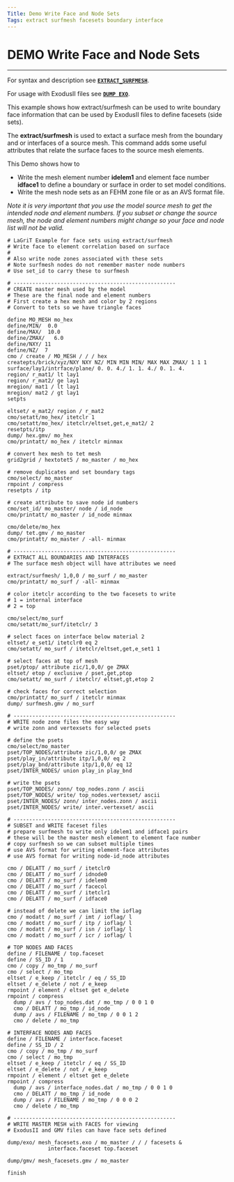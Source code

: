 ```yaml
---
Title: Demo Write Face and Node Sets
Tags: extract surfmesh facesets boundary interface
---
```


# DEMO Write Face and Node Sets

------------------

For syntax and description see [**`EXTRACT_SURFMESH`**](../commands/dump/EXTRACT_SURFMESH.md).

For usage with ExodusII files see [**`DUMP EXO`**](../commands/EXODUS.md).


This example shows how extract/surfmesh can be used to write boundary face information that can be used by ExodusII files to define facesets (side sets). 

The **extract/surfmesh** is used to extact a surface mesh from the boundary and or interfaces of a source mesh.
This command adds some useful attributes that relate the surface faces to the source mesh elements.

This Demo shows how to
- Write the mesh element number **idelem1** and element face number **idface1** to define a boundary or surface in order to set model conditions.
- Write the mesh node sets as an FEHM zone file or as an AVS format file.

*Note it is very important that you use the model source mesh to get the intended node and element numbers. If you subset or change the source mesh, the node and element numbers might change so your face and node list will not be valid.*

```
# LaGriT Example for face sets using extract/surfmesh
# Write face to element correlation based on surface
#
# Also write node zones associated with these sets
# Note surfmesh nodes do not remember master node numbers
# Use set_id to carry these to surfmesh

# ----------------------------------------------------
# CREATE master mesh used by the model 
# These are the final node and element numbers
# First create a hex mesh and color by 2 regions
# Convert to tets so we have triangle faces 

define MO_MESH mo_hex
define/MIN/  0.0
define/MAX/  10.0
define/ZMAX/   6.0
define/NXY/ 11
define/NZ/  7
cmo / create / MO_MESH / / / hex
createpts/brick/xyz/NXY NXY NZ/ MIN MIN MIN/ MAX MAX ZMAX/ 1 1 1
surface/lay1/intrface/plane/ 0. 0. 4./ 1. 1. 4./ 0. 1. 4.
region/ r_mat1/ lt lay1
region/ r_mat2/ ge lay1
mregion/ mat1 / lt lay1
mregion/ mat2 / gt lay1
setpts

eltset/ e_mat2/ region / r_mat2
cmo/setatt/mo_hex/ itetclr 1
cmo/setatt/mo_hex/ itetclr/eltset,get,e_mat2/ 2
resetpts/itp
dump/ hex.gmv/ mo_hex
cmo/printatt/ mo_hex / itetclr minmax

# convert hex mesh to tet mesh
grid2grid / hextotet5 / mo_master / mo_hex

# remove duplicates and set boundary tags
cmo/select/ mo_master
rmpoint / compress
resetpts / itp

# create attribute to save node id numbers
cmo/set_id/ mo_master/ node / id_node
cmo/printatt/ mo_master / id_node minmax

cmo/delete/mo_hex
dump/ tet.gmv / mo_master
cmo/printatt/ mo_master / -all- minmax

# ----------------------------------------------------
# EXTRACT ALL BOUNDARIES AND INTERFACES
# The surface mesh object will have attributes we need

extract/surfmesh/ 1,0,0 / mo_surf / mo_master 
cmo/printatt/ mo_surf / -all- minmax

# color itetclr according to the two facesets to write
# 1 = internal interface
# 2 = top

cmo/select/mo_surf
cmo/setatt/mo_surf/itetclr/ 3

# select faces on interface below material 2
eltset/ e_set1/ itetclr0 eq 2
cmo/setatt/ mo_surf / itetclr/eltset,get,e_set1 1

# select faces at top of mesh 
pset/ptop/ attribute zic/1,0,0/ ge ZMAX
eltset/ etop / exclusive / pset,get,ptop
cmo/setatt/ mo_surf / itetclr/ eltset,gt,etop 2

# check faces for correct selection
cmo/printatt/ mo_surf / itetclr minmax
dump/ surfmesh.gmv / mo_surf

# ----------------------------------------------------
# WRITE node zone files the easy way
# write zonn and vertexsets for selected psets

# define the psets
cmo/select/mo_master
pset/TOP_NODES/attribute zic/1,0,0/ ge ZMAX
pset/play_in/attribute itp/1,0,0/ eq 2 
pset/play_bnd/attribute itp/1,0,0/ eq 12 
pset/INTER_NODES/ union play_in play_bnd

# write the psets
pset/TOP_NODES/ zonn/ top_nodes.zonn / ascii
pset/TOP_NODES/ write/ top_nodes.vertexset/ ascii
pset/INTER_NODES/ zonn/ inter_nodes.zonn / ascii
pset/INTER_NODES/ write/ inter.vertexset/ ascii

# ----------------------------------------------------
# SUBSET and WRITE faceset files
# prepare surfmesh to write only idelem1 and idface1 pairs
# these will be the master mesh element to element face number 
# copy surfmesh so we can subset multiple times 
# use AVS format for writing element-face attributes 
# use AVS format for writing node-id_node attributes 

cmo / DELATT / mo_surf / itetclr0
cmo / DELATT / mo_surf / idnode0
cmo / DELATT / mo_surf / idelem0
cmo / DELATT / mo_surf / facecol
cmo / DELATT / mo_surf / itetclr1
cmo / DELATT / mo_surf / idface0

# instead of delete we can limit the ioflag 
cmo / modatt / mo_surf / imt / ioflag/ l
cmo / modatt / mo_surf / itp / ioflag/ l
cmo / modatt / mo_surf / isn / ioflag/ l
cmo / modatt / mo_surf / icr / ioflag/ l

# TOP NODES AND FACES
define / FILENAME / top.faceset
define / SS_ID / 1
cmo / copy / mo_tmp / mo_surf
cmo / select / mo_tmp
eltset / e_keep / itetclr / eq / SS_ID
eltset / e_delete / not / e_keep
rmpoint / element / eltset get e_delete
rmpoint / compress
  dump / avs / top_nodes.dat / mo_tmp / 0 0 1 0
  cmo / DELATT / mo_tmp / id_node
  dump / avs / FILENAME / mo_tmp / 0 0 1 2
  cmo / delete / mo_tmp

# INTERFACE NODES AND FACES
define / FILENAME / interface.faceset
define / SS_ID / 2
cmo / copy / mo_tmp / mo_surf
cmo / select / mo_tmp
eltset / e_keep / itetclr / eq / SS_ID
eltset / e_delete / not / e_keep
rmpoint / element / eltset get e_delete
rmpoint / compress
  dump / avs / interface_nodes.dat / mo_tmp / 0 0 1 0
  cmo / DELATT / mo_tmp / id_node
  dump / avs / FILENAME / mo_tmp / 0 0 0 2
  cmo / delete / mo_tmp

# ----------------------------------------------------
# WRITE MASTER MESH with FACES for viewing
# ExodusII and GMV files can have face sets defined

dump/exo/ mesh_facesets.exo / mo_master / / / facesets &
             interface.faceset top.faceset 

dump/gmv/ mesh_facesets.gmv / mo_master

finish
```
